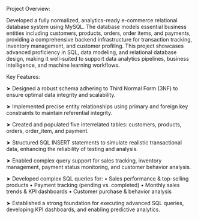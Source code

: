 Project Overview:

Developed a fully normalized, analytics-ready e-commerce relational database system using MySQL. The database models essential business entities including customers, products, orders, order items, and payments, providing a comprehensive backend infrastructure for transaction tracking, inventory management, and customer profiling. This project showcases advanced proficiency in SQL, data modeling, and relational database design, making it well-suited to support data analytics pipelines, business intelligence, and machine learning workflows.

Key Features:

➤ Designed a robust schema adhering to Third Normal Form (3NF) to ensure optimal data integrity and scalability.

➤ Implemented precise entity relationships using primary and foreign key constraints to maintain referential integrity.

➤ Created and populated five interrelated tables: customers, products, orders, order_item, and payment.

➤ Structured SQL INSERT statements to simulate realistic transactional data, enhancing the reliability of testing and analysis.

➤ Enabled complex query support for sales tracking, inventory management, payment status monitoring, and customer behavior analysis.

➤ Developed complex SQL queries for:
         • Sales performance & top-selling products
         • Payment tracking (pending vs. completed)
         • Monthly sales trends & KPI dashboards
         • Customer purchase & behavior analysis

➤ Established a strong foundation for executing advanced SQL queries, developing KPI dashboards, and enabling predictive analytics.
